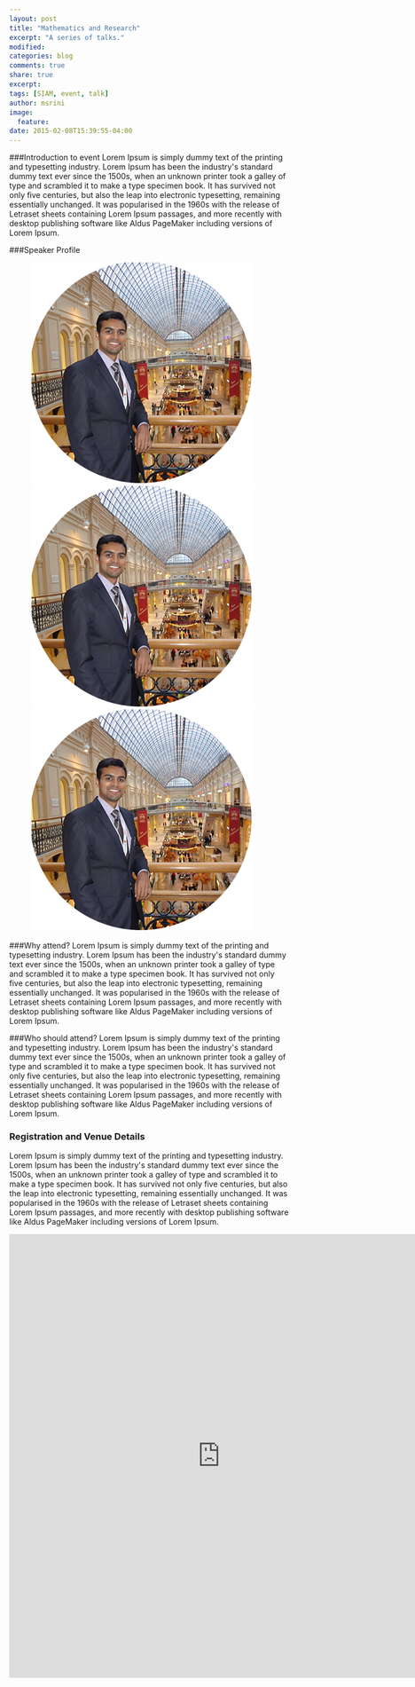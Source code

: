 ```yaml
---
layout: post
title: "Mathematics and Research"
excerpt: "A series of talks."
modified:
categories: blog
comments: true
share: true
excerpt:
tags: [SIAM, event, talk]
author: msrini
image:
  feature:
date: 2015-02-08T15:39:55-04:00
---
```


###Introduction to event
Lorem Ipsum is simply dummy text of the printing and typesetting industry. Lorem Ipsum has been the industry's standard dummy text ever since the 1500s, when an unknown printer took a galley of type and scrambled it to make a type specimen book. It has survived not only five centuries, but also the leap into electronic typesetting, remaining essentially unchanged. It was popularised in the 1960s with the release of Letraset sheets containing Lorem Ipsum passages, and more recently with desktop publishing software like Aldus PageMaker including versions of Lorem Ipsum.

###Speaker Profile

<figure class="third">
	<a href="http://placehold.it/1200x600.jpg"><img src="/images/rajnish.png" alt="image"></a>
	<a href="http://placehold.it/1200x600.jpg"><img src="/images/rajnish.png" alt="image"></a>
	<a href="http://placehold.it/1200x600.jpg"><img src="/images/rajnish.png" alt="image"></a>
<!--	<figcaption>Caption describing these three images.</figcaption> -->
</figure>

###Why attend?
Lorem Ipsum is simply dummy text of the printing and typesetting industry. Lorem Ipsum has been the industry's standard dummy text ever since the 1500s, when an unknown printer took a galley of type and scrambled it to make a type specimen book. It has survived not only five centuries, but also the leap into electronic typesetting, remaining essentially unchanged. It was popularised in the 1960s with the release of Letraset sheets containing Lorem Ipsum passages, and more recently with desktop publishing software like Aldus PageMaker including versions of Lorem Ipsum.

###Who should attend?
Lorem Ipsum is simply dummy text of the printing and typesetting industry. Lorem Ipsum has been the industry's standard dummy text ever since the 1500s, when an unknown printer took a galley of type and scrambled it to make a type specimen book. It has survived not only five centuries, but also the leap into electronic typesetting, remaining essentially unchanged. It was popularised in the 1960s with the release of Letraset sheets containing Lorem Ipsum passages, and more recently with desktop publishing software like Aldus PageMaker including versions of Lorem Ipsum.

### Registration and Venue Details
Lorem Ipsum is simply dummy text of the printing and typesetting industry. Lorem Ipsum has been the industry's standard dummy text ever since the 1500s, when an unknown printer took a galley of type and scrambled it to make a type specimen book. It has survived not only five centuries, but also the leap into electronic typesetting, remaining essentially unchanged. It was popularised in the 1960s with the release of Letraset sheets containing Lorem Ipsum passages, and more recently with desktop publishing software like Aldus PageMaker including versions of Lorem Ipsum.

<iframe src="https://docs.google.com/forms/d/1wCZIpsp9U0Y21-b8WrvFTwURaaqEaNEHisp84NsckPE/viewform?embedded=true" width="760" height="800" frameborder="0" marginheight="0" marginwidth="0">Loading...</iframe>

